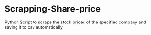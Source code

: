 # Scrapping-Share-price
Python Script to scrape the stock prices of the specified company and saving it to csv automatically

